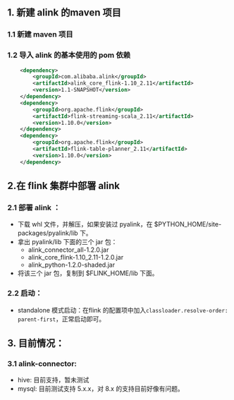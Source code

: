 ## 1. 新建 alink 的maven 项目
### 1.1 新建 maven 项目
### 1.2 导入 alink 的基本使用的 pom 依赖
```xml
    <dependency>
        <groupId>com.alibaba.alink</groupId>
        <artifactId>alink_core_flink-1.10_2.11</artifactId>
        <version>1.1-SNAPSHOT</version>
    </dependency>
    <dependency>
        <groupId>org.apache.flink</groupId>
        <artifactId>flink-streaming-scala_2.11</artifactId>
        <version>1.10.0</version>
    </dependency>
    <dependency>
        <groupId>org.apache.flink</groupId>
        <artifactId>flink-table-planner_2.11</artifactId>
        <version>1.10.0</version>
    </dependency>
```

## 2.在 flink 集群中部署 alink 
### 2.1 部署 alink ：
* 下载 whl 文件，并解压，如果安装过 pyalink，在 $PYTHON_HOME/site-packages/pyalink/lib 下。
* 拿出 pyalink/lib 下面的三个 jar 包：
  * alink_connector_all-1.2.0.jar
  * alink_core_flink-1.10_2.11-1.2.0.jar
  * alink_python-1.2.0-shaded.jar
* 将该三个 jar 包，复制到 $FLINK_HOME/lib 下面。
### 2.2 启动：
* standalone 模式启动：在flink 的配置项中加入```classloader.resolve-order: parent-first```，正常启动即可。

## 3. 目前情况：
### 3.1 alink-connector:
* hive: 目前支持，暂未测试
* mysql: 目前测试支持 5.x.x，对 8.x 的支持目前好像有问题。
